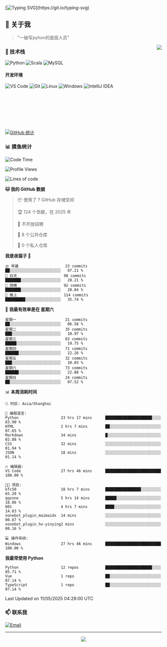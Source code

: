 [![Typing SVG](https://readme-typing-svg.herokuapp.com?font=Fira+Code&pause=1000&color=36BCF7&random=false&width=435&lines=print(%22Hello%2C+World!%22);%23+Welcome+to+my+code+space+%F0%9F%90%8D)](https://git.io/typing-svg)

## 🌟 关于我

> "一破写pyhon的底层人员"

<img align="right" src="https://github-readme-stats.vercel.app/api/top-langs/?username=huanxin996&theme=tokyonight" />

### 🎯 技术栈

![Python](https://img.shields.io/badge/Python-Expert-3776AB?style=for-the-badge&logo=python&logoColor=white)
![Scala](https://img.shields.io/badge/Scala-Expert-DC322F?style=for-the-badge&logo=scala&logoColor=white)
![MySQL](https://img.shields.io/badge/MySQL-Expert-4479A1?style=for-the-badge&logo=mysql&logoColor=white)

#### 开发环境

![VS Code](https://img.shields.io/badge/VS_Code-007ACC?style=for-the-badge&logo=visual-studio-code&logoColor=white)
![Git](https://img.shields.io/badge/Git-F05032?style=for-the-badge&logo=git&logoColor=white)
![Linux](https://img.shields.io/badge/Linux-FCC624?style=for-the-badge&logo=linux&logoColor=black)
![Windows](https://img.shields.io/badge/Windows_11-0078D4?style=for-the-badge&logo=windows11&logoColor=white)
![IntelliJ IDEA](https://img.shields.io/badge/IntelliJ_IDEA-000000?style=for-the-badge&logo=intellij-idea&logoColor=white)

<br/><br/><br/><br/><br/><br/>

  
[![GitHub 统计](https://github-readme-stats.vercel.app/api?username=huanxin996&show_icons=true&theme=tokyonight)](https://github.com/huanxin996)

### 📊 摸鱼统计

<!--START_SECTION:waka-->
![Code Time](http://img.shields.io/badge/Code%20Time-139%20hrs%2059%20mins-blue)

![Profile Views](http://img.shields.io/badge/%E4%B8%AA%E4%BA%BA%E8%B5%84%E6%96%99%E8%A7%82%E7%9C%8B%E6%AC%A1%E6%95%B0-8-blue)

![Lines of code](https://img.shields.io/badge/%E4%BB%8E%E3%80%8CHello%20World%E3%80%8D%E8%B5%B7%E6%88%91%E5%B7%B2%E7%BB%8F%E5%86%99%E4%BA%86-2.5%20million%20%E8%A1%8C%E4%BB%A3%E7%A0%81-blue)

**🐱 我的 GitHub 数据** 

> 📦  使用了 ? GitHub 存储空间 
 > 
> 🏆 124 个贡献，在 2025 年
 > 
> 🚫 不开放招聘
 > 
> 📜 8 个公共仓库 
 > 
> 🔑 0 个私人仓库 
 > 
**我是夜猫子 🦉** 

```text
🌞 早晨                     23 commits          ██░░░░░░░░░░░░░░░░░░░░░░░   07.21 % 
🌆 白天                     90 commits          ███████░░░░░░░░░░░░░░░░░░   28.21 % 
🌃 傍晚                     92 commits          ███████░░░░░░░░░░░░░░░░░░   28.84 % 
🌙 晚上                     114 commits         █████████░░░░░░░░░░░░░░░░   35.74 % 
```
📅 **我最有效率是在 星期六** 

```text
星期一                      21 commits          ██░░░░░░░░░░░░░░░░░░░░░░░   06.58 % 
星期二                      35 commits          ███░░░░░░░░░░░░░░░░░░░░░░   10.97 % 
星期三                      63 commits          █████░░░░░░░░░░░░░░░░░░░░   19.75 % 
星期四                      71 commits          ██████░░░░░░░░░░░░░░░░░░░   22.26 % 
星期五                      32 commits          ███░░░░░░░░░░░░░░░░░░░░░░   10.03 % 
星期六                      73 commits          ██████░░░░░░░░░░░░░░░░░░░   22.88 % 
星期日                      24 commits          ██░░░░░░░░░░░░░░░░░░░░░░░   07.52 % 
```


📊 **本周消耗时间** 

```text
🕑︎ 时区: Asia/Shanghai

💬 编程语言: 
Python                   23 hrs 17 mins      █████████████████████░░░░   83.90 % 
HTML                     2 hrs 7 mins        ██░░░░░░░░░░░░░░░░░░░░░░░   07.65 % 
Markdown                 34 mins             █░░░░░░░░░░░░░░░░░░░░░░░░   02.08 % 
CSS                      32 mins             ░░░░░░░░░░░░░░░░░░░░░░░░░   01.94 % 
JSON                     18 mins             ░░░░░░░░░░░░░░░░░░░░░░░░░   01.14 % 

🔥 编辑器: 
VS Code                  27 hrs 46 mins      █████████████████████████   100.00 % 

🐱‍💻 项目: 
kfc50                    18 hrs 7 mins       ████████████████░░░░░░░░░   65.28 % 
qqzone                   5 hrs 14 mins       █████░░░░░░░░░░░░░░░░░░░░   18.86 % 
001                      4 hrs 7 mins        ████░░░░░░░░░░░░░░░░░░░░░   14.83 % 
nonebot_plugin_maimaidx  14 mins             ░░░░░░░░░░░░░░░░░░░░░░░░░   00.87 % 
nonebot_plugin_hx-yinying2 mins              ░░░░░░░░░░░░░░░░░░░░░░░░░   00.16 % 

💻 操作系统: 
Windows                  27 hrs 46 mins      █████████████████████████   100.00 % 
```

**我最常使用 Python** 

```text
Python                   12 repos            █████████████████████░░░░   85.71 % 
Vue                      1 repo              ██░░░░░░░░░░░░░░░░░░░░░░░   07.14 % 
TypeScript               1 repo              ██░░░░░░░░░░░░░░░░░░░░░░░   07.14 % 
```




 Last Updated on 11/05/2025 04:29:00 UTC
<!--END_SECTION:waka-->

### 📫 联系我

[![Email](https://img.shields.io/badge/Email-D14836?style=for-the-badge&logo=gmail&logoColor=white)](mailto:mc.xiaolang@Foxmail.com)

---

<p align="center">
  <img src="https://profile-counter.glitch.me/huanxin996/count.svg" />
</p>